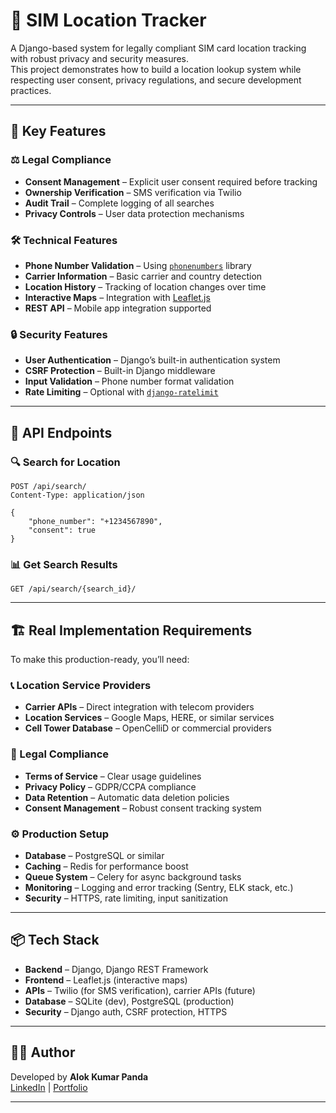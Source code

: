 # 📍 SIM Location Tracker

A Django-based system for legally compliant SIM card location tracking with robust privacy and security measures.  
This project demonstrates how to build a location lookup system while respecting user consent, privacy regulations, and secure development practices.

---

## 🚀 Key Features

### ⚖️ Legal Compliance
- **Consent Management** – Explicit user consent required before tracking  
- **Ownership Verification** – SMS verification via Twilio  
- **Audit Trail** – Complete logging of all searches  
- **Privacy Controls** – User data protection mechanisms  

### 🛠 Technical Features
- **Phone Number Validation** – Using [`phonenumbers`](https://pypi.org/project/phonenumbers/) library  
- **Carrier Information** – Basic carrier and country detection  
- **Location History** – Tracking of location changes over time  
- **Interactive Maps** – Integration with [Leaflet.js](https://leafletjs.com/)  
- **REST API** – Mobile app integration supported  

### 🔒 Security Features
- **User Authentication** – Django’s built-in authentication system  
- **CSRF Protection** – Built-in Django middleware  
- **Input Validation** – Phone number format validation  
- **Rate Limiting** – Optional with [`django-ratelimit`](https://pypi.org/project/django-ratelimit/)  

---

## 📡 API Endpoints

### 🔍 Search for Location
```http
POST /api/search/
Content-Type: application/json

{
    "phone_number": "+1234567890",
    "consent": true
}
```

### 📊 Get Search Results
```http
GET /api/search/{search_id}/
```

---

## 🏗 Real Implementation Requirements

To make this production-ready, you’ll need:

### 📞 Location Service Providers
- **Carrier APIs** – Direct integration with telecom providers  
- **Location Services** – Google Maps, HERE, or similar services  
- **Cell Tower Database** – OpenCelliD or commercial providers  

### 📑 Legal Compliance
- **Terms of Service** – Clear usage guidelines  
- **Privacy Policy** – GDPR/CCPA compliance  
- **Data Retention** – Automatic data deletion policies  
- **Consent Management** – Robust consent tracking system  

### ⚙️ Production Setup
- **Database** – PostgreSQL or similar  
- **Caching** – Redis for performance boost  
- **Queue System** – Celery for async background tasks  
- **Monitoring** – Logging and error tracking (Sentry, ELK stack, etc.)  
- **Security** – HTTPS, rate limiting, input sanitization  

---

## 📦 Tech Stack
- **Backend** – Django, Django REST Framework  
- **Frontend** – Leaflet.js (interactive maps)  
- **APIs** – Twilio (for SMS verification), carrier APIs (future)  
- **Database** – SQLite (dev), PostgreSQL (production)  
- **Security** – Django auth, CSRF protection, HTTPS  

---

## 👨‍💻 Author
Developed by **Alok Kumar Panda**  
[LinkedIn](https://www.linkedin.com/in/alok-kumar-panda-864b421a4) | [Portfolio](https://portfolio-one-mu-78.vercel.app/)  

---
